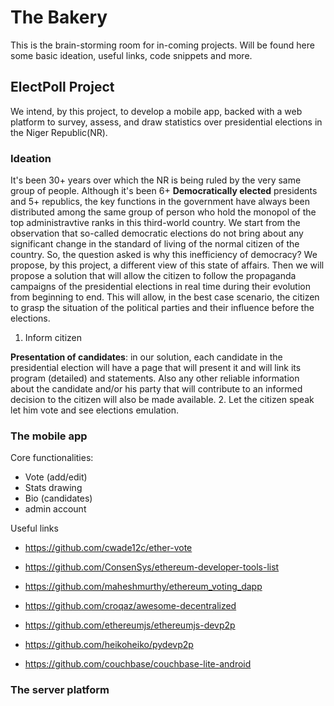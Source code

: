 # The Bakery
This is the brain-storming room for in-coming projects. Will be found here some basic ideation, useful links, code snippets and more.

## ElectPoll Project
We intend, by this project, to develop a mobile app, backed with a web platform to survey, assess, and draw statistics over presidential elections in the Niger Republic(NR).

### Ideation
It's been 30+ years over which the NR is being ruled by the very same group of people. Although it's been 6+ **Democratically elected** presidents and 5+ republics, the key functions in the government have always been distributed among the same group of person who hold the monopol of the top administravtive ranks in this third-world country. 
We start from the observation that so-called democratic elections do not bring about any significant change in the standard of living of the normal citizen of the country. So, the question asked is why this inefficiency of democracy?
We propose, by this project, a different view of this state of affairs. Then we will propose a solution that will allow the citizen to follow the propaganda campaigns of the presidential elections in real time during their evolution from beginning to end. This will allow, in the best case scenario, the citizen to grasp the situation of the political parties and their influence before the elections.

1. Inform citizen

**Presentation of candidates**: in our solution, each candidate in the presidential election will have a page that will present it and will link its program (detailed) and statements. Also any other reliable information about  the candidate and/or his party that will contribute to an informed decision to the citizen will also be made available.
2. Let the citizen speak 
let him vote and see elections emulation.




### The mobile app
Core functionalities:
- Vote (add/edit)
- Stats drawing
- Bio (candidates)
- admin account

Useful links
- https://github.com/cwade12c/ether-vote
- https://github.com/ConsenSys/ethereum-developer-tools-list
- https://github.com/maheshmurthy/ethereum_voting_dapp
- https://github.com/croqaz/awesome-decentralized
- https://github.com/ethereumjs/ethereumjs-devp2p
- https://github.com/heikoheiko/pydevp2p

- https://github.com/couchbase/couchbase-lite-android

### The server platform
